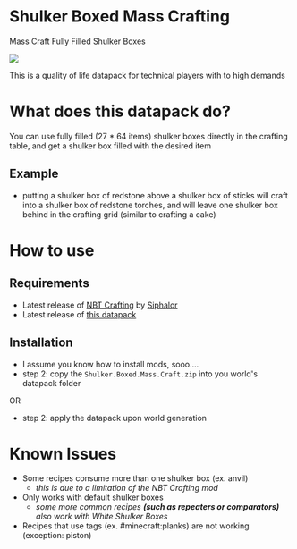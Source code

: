 # Shulker Boxed Mass Crafting
 Mass Craft Fully Filled Shulker Boxes
 
<img src="https://media1.giphy.com/media/9OjFvyHFpQVwJ2uQeI/giphy.gif?cid=790b7611524d6e676db491d45f878e6451209edc46f0a686&rid=giphy.gif&ct=g">

 This is a quality of life datapack for technical players with to high demands

# What does this datapack do?

You can use fully filled (27 * 64 items) shulker boxes directly in the crafting table, and get a shulker box filled with the desired item

## Example

- putting a shulker box of redstone above a shulker box of sticks will craft into a shulker box of redstone torches, and will leave one shulker box behind in the crafting grid (similar to crafting a cake)


# How to use

## Requirements
- Latest release of [NBT Crafting](https://www.curseforge.com/minecraft/mc-mods/nbt-crafting) by [Siphalor](https://github.com/Siphalor/)
- Latest release of [this datapack](https://github.com/Tom3s/shulkerboxed-masscrafting/releases)

## Installation
- I assume you know how to install mods, sooo....
- step 2: copy the `Shulker.Boxed.Mass.Craft.zip` into you world's datapack folder

OR

- step 2: apply the datapack upon world generation


# Known Issues

- Some recipes consume more than one shulker box (ex. anvil)
    - _this is due to a limitation of the NBT Crafting mod_
- Only works with default shulker boxes
    - _some more common recipes **(such as repeaters or comparators)** also work with White Shulker Boxes_
- Recipes that use tags (ex. #minecraft:planks) are not working (exception: piston)
